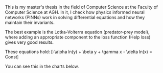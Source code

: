 This is my master's thesis in the field of Computer Science at the Faculty of Computer Science at AGH. In it, I check how physics informed neural networks (PINNs) work in solving differential equations and how they maintain their invariants.

The best example is the Lotka-Volterra equation (predator-prey model), where adding an appropriate component to the loss function (Help loss) gives very good results.

These equations hold:
\[-\alpha ln(y) + \beta y + \gamma x - \delta ln(x) = Const\]

You can see this in the charts below.

